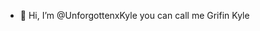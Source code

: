 - 👋 Hi, I’m @UnforgottenxKyle you can call me Grifin Kyle


<!---
UnforgottenxKyle/UnforgottenxKyle is a ✨ special ✨ repository because its `README.md` (this file) appears on your GitHub profile.
You can click the Preview link to take a look at your changes.
--->
